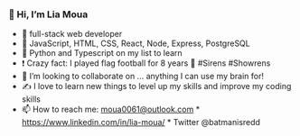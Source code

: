 ### 👋 Hi, I’m Lia Moua
- 👀 full-stack web developer
- 🌱 JavaScript, HTML, CSS, React, Node, Express, PostgreSQL 
- 🎯 Python and Typescript on my list to learn
- ❗ Crazy fact: I played flag football for 8 years 🏈 #Sirens #Showrens
- 💞️ I’m looking to collaborate on ... anything I can use my brain for!
- ✍️ I love to learn new things to level up my skills and improve my coding skills
- 📫 How to reach me: moua0061@outlook.com * https://www.linkedin.com/in/lia-moua/ * Twitter @batmanisredd

<!---
moua0061/moua0061 is a ✨ special ✨ repository because its `README.md` (this file) appears on your GitHub profile.
You can click the Preview link to take a look at your changes.
--->
